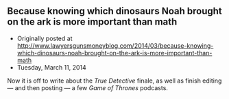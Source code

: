 ## Because knowing which dinosaurs Noah brought on the ark is more important than math

 * Originally posted at http://www.lawyersgunsmoneyblog.com/2014/03/because-knowing-which-dinosaurs-noah-brought-on-the-ark-is-more-important-than-math
 * Tuesday, March 11, 2014

Now it is off to write about the _True Detective_ finale, as well as finish editing — and then posting — a few _Game of Thrones_ podcasts.